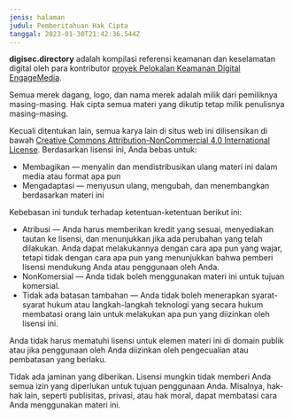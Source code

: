 ```yaml
---
jenis: halaman
judul: Pemberitahuan Hak Cipta
tanggal: 2023-01-30T21:42:36.544Z
---
```

**digisec.directory** adalah kompilasi referensi keamanan dan keselamatan digital oleh para kontributor [proyek Pelokalan Keamanan Digital EngageMedia](https://engagemedia.org/projects/localization/). 

Semua merek dagang, logo, dan nama merek adalah milik dari pemiliknya masing-masing. Hak cipta semua materi yang dikutip tetap milik penulisnya masing-masing. 

Kecuali ditentukan lain, semua karya lain di situs web ini dilisensikan di bawah [Creative Commons Attribution-NonCommercial 4.0 International License](https://creativecommons.org/licenses/by-nc/4.0/legalcode). Berdasarkan lisensi ini, Anda bebas untuk:

* Membagikan — menyalin dan mendistribusikan ulang materi ini dalam media atau format apa pun
* Mengadaptasi — menyusun ulang, mengubah, dan menembangkan berdasarkan materi ini

Kebebasan ini tunduk terhadap ketentuan-ketentuan berikut ini:

* Atribusi — Anda harus memberikan kredit yang sesuai, menyediakan tautan ke lisensi, dan menunjukkan jika ada perubahan yang telah dilakukan. Anda dapat melakukannya dengan cara apa pun yang wajar, tetapi tidak dengan cara apa pun yang menunjukkan bahwa pemberi lisensi mendukung Anda atau penggunaan oleh Anda.
* NonKomersial — Anda tidak boleh menggunakan materi ini untuk tujuan komersial.
* Tidak ada batasan tambahan — Anda tidak boleh menerapkan syarat-syarat hukum atau langkah-langkah teknologi yang secara hukum membatasi orang lain untuk melakukan apa pun yang diizinkan oleh lisensi ini.

Anda tidak harus mematuhi lisensi untuk elemen materi ini di domain publik atau jika penggunaan oleh Anda diizinkan oleh pengecualian atau pembatasan yang berlaku.

Tidak ada jaminan yang diberikan. Lisensi mungkin tidak memberi Anda semua izin yang diperlukan untuk tujuan penggunaan Anda. Misalnya, hak-hak lain, seperti publisitas, privasi, atau hak moral, dapat membatasi cara Anda menggunakan materi ini.